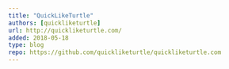 ```yaml
---
title: "QuickLikeTurtle"
authors: [quickliketurtle]
url: http://quickliketurtle.com/
added: 2018-05-18
type: blog
repo: https://github.com/quickliketurtle/quickliketurtle.com
---
```

